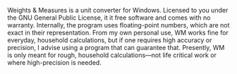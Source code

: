 Weights & Measures is a unit converter for Windows. Licensed to you under the GNU General Public License, it it free software and comes with no warranty. Internally, the program uses floating-point numbers, which are not exact in their representation. From my own personal use, WM works fine for everyday, household calculations, but if one requires high accuracy or precision, I advise using a program that can guarantee that. Presently, WM is only meant for rough, household calculations—not life critical work or where high-precision is needed.
